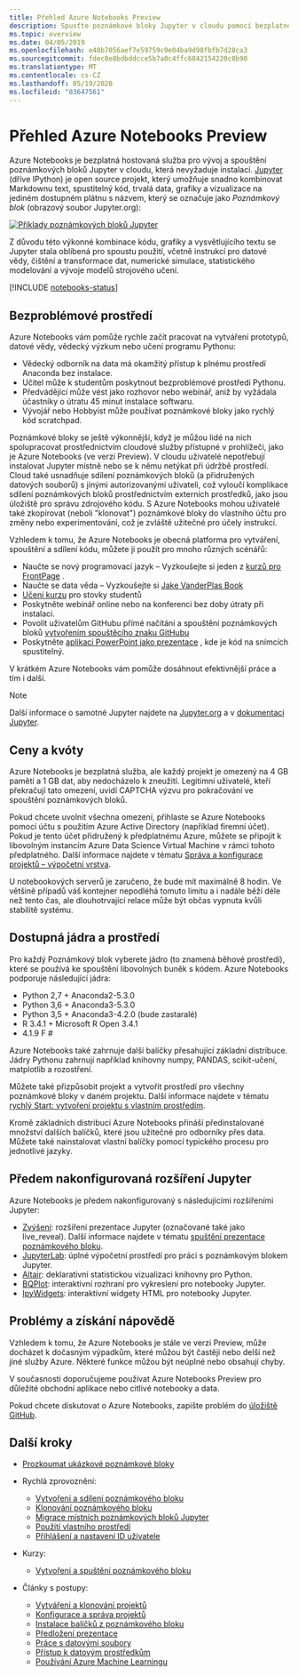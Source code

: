 ```yaml
---
title: Přehled Azure Notebooks Preview
description: Spusťte poznámkové bloky Jupyter v cloudu pomocí bezplatné služby Azure Notebooks Preview, kde není potřeba žádné nastavení nebo konfigurace.
ms.topic: overview
ms.date: 04/05/2019
ms.openlocfilehash: e40b7056aef7e59759c9e04ba9d98fbfb7d28ca3
ms.sourcegitcommit: fdec8e8bdbddcce5b7a0c4ffc6842154220c8b90
ms.translationtype: MT
ms.contentlocale: cs-CZ
ms.lasthandoff: 05/19/2020
ms.locfileid: "83647561"
---
```

# <a name="overview-of-azure-notebooks-preview"></a>Přehled Azure Notebooks Preview

Azure Notebooks je bezplatná hostovaná služba pro vývoj a spouštění poznámkových bloků Jupyter v cloudu, která nevyžaduje instalaci. [Jupyter](https://jupyter.org/) (dříve IPython) je open source projekt, který umožňuje snadno kombinovat Markdownu text, spustitelný kód, trvalá data, grafiky a vizualizace na jediném dostupném plátnu s názvem, který se označuje jako *Poznámkový blok* (obrazový soubor Jupyter.org):

[![Příklady poznámkových bloků Jupyter](https://jupyter.org/assets/jupyterpreview.png)](https://jupyter.org/assets/jupyterpreview.png#lightbox)

Z důvodu této výkonné kombinace kódu, grafiky a vysvětlujícího textu se Jupyter stala oblíbená pro spoustu použití, včetně instrukcí pro datové vědy, čištění a transformace dat, numerické simulace, statistického modelování a vývoje modelů strojového učení.

[!INCLUDE [notebooks-status](../../includes/notebooks-status.md)]

## <a name="hassle-free-experience"></a>Bezproblémové prostředí

Azure Notebooks vám pomůže rychle začít pracovat na vytváření prototypů, datové vědy, vědecký výzkum nebo učení programu Pythonu:

- Vědecký odborník na data má okamžitý přístup k plnému prostředí Anaconda bez instalace.
- Učitel může k studentům poskytnout bezproblémové prostředí Pythonu.
- Předvádějící může vést jako rozhovor nebo webinář, aniž by vyžádala účastníky o útratu 45 minut instalace softwaru.
- Vývojář nebo Hobbyist může používat poznámkové bloky jako rychlý kód scratchpad.

Poznámkové bloky se ještě výkonnější, když je můžou lidé na nich spolupracovat prostřednictvím cloudové služby přístupné v prohlížeči, jako je Azure Notebooks (ve verzi Preview). V cloudu uživatelé nepotřebují instalovat Jupyter místně nebo se k němu netýkat při údržbě prostředí. Cloud také usnadňuje sdílení poznámkových bloků (a přidružených datových souborů) s jinými autorizovanými uživateli, což vyloučí komplikace sdílení poznámkových bloků prostřednictvím externích prostředků, jako jsou úložiště pro správu zdrojového kódu. S Azure Notebooks mohou uživatelé také zkopírovat (neboli "klonovat") poznámkové bloky do vlastního účtu pro změny nebo experimentování, což je zvláště užitečné pro účely instrukcí.

Vzhledem k tomu, že Azure Notebooks je obecná platforma pro vytváření, spouštění a sdílení kódu, můžete ji použít pro mnoho různých scénářů:

- Naučte se nový programovací jazyk – Vyzkoušejte si jeden z [kurzů pro FrontPage](https://notebooks.azure.com/Microsoft/projects/samples/html/Introduction%20to%20Python.ipynb) .
- Naučte se data věda – Vyzkoušejte si [Jake VanderPlas Book](https://notebooks.azure.com/jakevdp/projects/PythonDataScienceHandbook)
- [Učení kurzu](https://notebooks.azure.com/garth-wells/projects/CUED-IA-Computing-Michaelmas) pro stovky studentů
- Poskytněte webinář online nebo na konferenci bez doby útraty při instalaci. 
- Povolit uživatelům GitHubu přímé načítání a spouštění poznámkových bloků [vytvořením spouštěcího znaku GitHubu](https://notebooks.azure.com/help/projects/sharing/create-a-github-badge)
- Poskytněte [aplikaci PowerPoint jako prezentace](https://notebooks.azure.com/help/jupyter-notebooks/slides) , kde je kód na snímcích spustitelný.

V krátkém Azure Notebooks vám pomůže dosáhnout efektivnější práce a tím i další.

> [!Note]
> Další informace o samotné Jupyter najdete na [Jupyter.org](https://jupyter.org/) a v [dokumentaci Jupyter](https://jupyter-notebook.readthedocs.io/en/latest/).

## <a name="pricing-and-quotas"></a>Ceny a kvóty

Azure Notebooks je bezplatná služba, ale každý projekt je omezený na 4 GB paměti a 1 GB dat, aby nedocházelo k zneužití. Legitimní uživatelé, kteří překračují tato omezení, uvidí CAPTCHA výzvu pro pokračování ve spouštění poznámkových bloků.

Pokud chcete uvolnit všechna omezení, přihlaste se Azure Notebooks pomocí účtu s použitím Azure Active Directory (například firemní účet). Pokud je tento účet přidružený k předplatnému Azure, můžete se připojit k libovolným instancím Azure Data Science Virtual Machine v rámci tohoto předplatného. Další informace najdete v tématu [Správa a konfigurace projektů – výpočetní vrstva](configure-manage-azure-notebooks-projects.md#compute-tier).

U notebookových serverů je zaručeno, že bude mít maximálně 8 hodin. Ve většině případů váš kontejner nepodléhá tomuto limitu a i nadále běží déle než tento čas, ale dlouhotrvající relace může být občas vypnuta kvůli stabilitě systému.

## <a name="available-kernels-and-environments"></a>Dostupná jádra a prostředí

Pro každý Poznámkový blok vyberete jádro (to znamená běhové prostředí), které se používá ke spouštění libovolných buněk s kódem. Azure Notebooks podporuje následující jádra:

- Python 2,7 + Anaconda2-5.3.0
- Python 3,6 + Anaconda3-5.3.0
- Python 3,5 + Anaconda3-4.2.0 (bude zastaralé)
- R 3.4.1 + Microsoft R Open 3.4.1
- 4.1.9 F #

Azure Notebooks také zahrnuje další balíčky přesahující základní distribuce. Jádry Pythonu zahrnují například knihovny numpy, PANDAS, scikit-učení, matplotlib a rozostření.

Můžete také přizpůsobit projekt a vytvořit prostředí pro všechny poznámkové bloky v daném projektu. Další informace najdete v tématu [rychlý Start: vytvoření projektu s vlastním prostředím](quickstart-create-jupyter-notebook-project-environment.md).

Kromě základních distribucí Azure Notebooks přináší předinstalované množství dalších balíčků, které jsou užitečné pro odborníky přes data. Můžete také nainstalovat vlastní balíčky pomocí typického procesu pro jednotlivé jazyky.

## <a name="pre-configured-jupyter-extensions"></a>Předem nakonfigurovaná rozšíření Jupyter

Azure Notebooks je předem nakonfigurovaný s následujícími rozšířeními Jupyter:

- [Zvýšení](https://github.com/damianavila/RISE): rozšíření prezentace Jupyter (označované také jako live_reveal). Další informace najdete v tématu [spuštění prezentace poznámkového bloku](present-jupyter-notebooks-slideshow.md).
- [JupyterLab](https://github.com/jupyterlab/jupyterlab): úplné výpočetní prostředí pro práci s poznámkovým blokem Jupyter.
- [Altair](https://github.com/ellisonbg/altair): deklarativní statistickou vizualizaci knihovny pro Python.
- [BQPlot](https://github.com/bloomberg/bqplot): interaktivní rozhraní pro vykreslení pro notebooky Jupyter.
- [IpyWidgets](https://github.com/jupyter-widgets/ipywidgets): interaktivní widgety HTML pro notebooky Jupyter.

## <a name="issues-and-getting-help"></a>Problémy a získání nápovědě

Vzhledem k tomu, že Azure Notebooks je stále ve verzi Preview, může docházet k dočasným výpadkům, které můžou být častěji nebo delší než jiné služby Azure. Některé funkce můžou být neúplné nebo obsahují chyby.

V současnosti doporučujeme používat Azure Notebooks Preview pro důležité obchodní aplikace nebo citlivé notebooky a data.

Pokud chcete diskutovat o Azure Notebooks, zapište problém do [úložiště GitHub](https://github.com/Microsoft/AzureNotebooks/issues).

## <a name="next-steps"></a>Další kroky  

- [Prozkoumat ukázkové poznámkové bloky](azure-notebooks-samples.md)

- Rychlá zprovoznění:

  - [Vytvoření a sdílení poznámkového bloku](quickstart-create-share-jupyter-notebook.md)
  - [Klonování poznámkového bloku](quickstart-clone-jupyter-notebook.md)
  - [Migrace místních poznámkových bloků Jupyter](quickstart-migrate-local-jupyter-notebook.md)
  - [Použití vlastního prostředí](quickstart-create-jupyter-notebook-project-environment.md)
  - [Přihlášení a nastavení ID uživatele](quickstart-sign-in-azure-notebooks.md)

- Kurzy:

  - [Vytvoření a spuštění poznámkového bloku](tutorial-create-run-jupyter-notebook.md  )

- Články s postupy:
  
  - [Vytváření a klonování projektů](create-clone-jupyter-notebooks.md)
  - [Konfigurace a správa projektů](configure-manage-azure-notebooks-projects.md)
  - [Instalace balíčků z poznámkového bloku](install-packages-jupyter-notebook.md)
  - [Předložení prezentace](present-jupyter-notebooks-slideshow.md)
  - [Práce s datovými soubory](work-with-project-data-files.md)
  - [Přístup k datovým prostředkům](access-data-resources-jupyter-notebooks.md)
  - [Používání Azure Machine Learningu](use-machine-learning-services-jupyter-notebooks.md)
